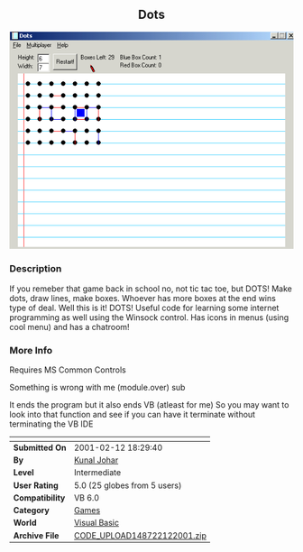 ﻿<div align="center">

## Dots

<img src="PIC2001212171420172.gif">
</div>

### Description

If you remeber that game back in school no, not tic tac toe, but DOTS! Make dots, draw lines, make boxes. Whoever has more boxes at the end wins type of deal. Well this is it! DOTS! Useful code for learning some internet programming as well using the Winsock control. Has icons in menus (using cool menu) and has a chatroom!
 
### More Info
 
Requires MS Common Controls

Something is wrong with me (module.over) sub

It ends the program but it also ends VB (atleast for me) So you may want to look into that function and see if you can have it terminate without terminating the VB IDE


<span>             |<span>
---                |---
**Submitted On**   |2001-02-12 18:29:40
**By**             |[Kunal Johar](https://github.com/Planet-Source-Code/PSCIndex/blob/master/ByAuthor/kunal-johar.md)
**Level**          |Intermediate
**User Rating**    |5.0 (25 globes from 5 users)
**Compatibility**  |VB 6\.0
**Category**       |[Games](https://github.com/Planet-Source-Code/PSCIndex/blob/master/ByCategory/games__1-38.md)
**World**          |[Visual Basic](https://github.com/Planet-Source-Code/PSCIndex/blob/master/ByWorld/visual-basic.md)
**Archive File**   |[CODE\_UPLOAD148722122001\.zip](https://github.com/Planet-Source-Code/kunal-johar-dots__1-18508/archive/master.zip)








